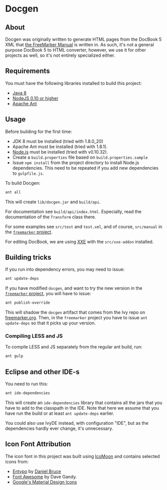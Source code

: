 # Docgen

## About

Docgen was originally written to generate HTML pages from the DocBook 5 XML
that [the FreeMarker Manual](http://freemarker.org/docs/) is written in. As
such, it's not a general purpose DocBook 5 to HTML converter, however, we
use it for other projects as well, so it's not entirely specialized either.

## Requirements

You must have the following libraries installed to build this project:

* [Java 8](http://www.oracle.com/technetwork/java/javase/downloads/jdk8-downloads-2133151.html)
* [NodeJS 0.10 or higher](https://nodejs.org/)
* [Apache Ant](http://ant.apache.org/bindownload.cgi)

## Usage

Before building for the first time:
* JDK 8 must be installed (tried with 1.8.0_20)
* Apache Ant must be installed (tried with 1.8.1).
* [Node.js](https://nodejs.org/) must be installed (tried with v0.10.32).
* Create a `build.properties` file based on `build.properties.sample`
* Issue `npm install` from the project directory to install Node.js
  dependencies. This need to be repeated if you add new dependencies
  to `gulpfile.js`.

To build Docgen:

```sh
ant all
```

This will create `lib/docgen.jar` and `build/api`.

For documentation see `build/api/index.html`. Especially, read the
documentation of the `Transform` class there.

For some examples see `src/test` and `test.xml`, and of course, `src/manual`
in the [`freemarker` project][fmProj].

For editing DocBook, we are using [XXE](http://www.xmlmind.com/xmleditor/)
with the `src/xxe-addon` installed.

## Building tricks

If you run into dependency errors, you may need to issue:

```sh
ant update-deps
```

If you have modified `docgen`, and want to try the new version in the
[`freemarker` project][fmProj], you will have to issue:

```sh
ant publish-override
```

This will shadow the `docgen` artifact that comes from the Ivy repo on
[freemarker.org](http://freemarker.org). Then, in the `freemarker` project you
have to issue `ant update-deps` so that it picks up your version.

### Compiling LESS and JS

To compile LESS and JS separately from the regular ant build, run:

```sh
ant gulp
```


## Eclipse and other IDE-s

You need to run this:

```sh
ant ide-dependencies
```

This will create an `ide-dependencies` library that contains all the jars that
you have to add to the classpath in the IDE. Note that here we assume that you
have run the build or at least `ant update-deps` earlier.

You could also use IvyDE instead, with configuration "IDE", but as the
dependencies hardly ever change, it's unnecessary.

[fmProj]: https://github.com/freemarker/freemarker

## Icon Font Attribution

The icon font in this project was built using [IcoMoon](https://icomoon.io/)
and contains selected icons from:

* [Entypo](http://www.entypo.com/) by [Daniel Bruce](http://www.danielbruce.se/)
* [Font Awesome](http://fontawesome.io) by Dave Gandy.
* [Google's Material Design Icons](https://github.com/google/material-design-icons)
